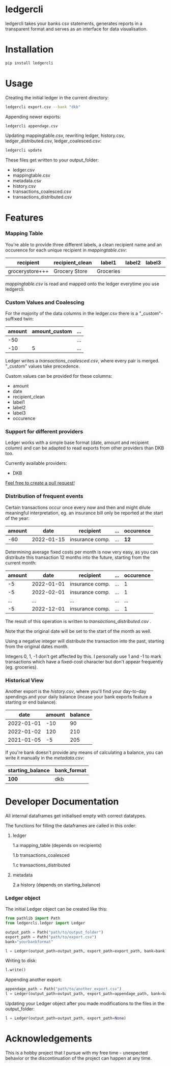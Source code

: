 # ledgercli

ledgercli takes your banks csv statements, generates reports in a transparent format
and serves as an interface for data visualisation.

# Installation

```bash
pip install ledgercli
```

# Usage

Creating the initial ledger in the current directory:

```bash
ledgercli export.csv --bank "dkb"
```

Appending newer exports:

```bash
ledgercli appendage.csv
```

Updating mappingtable.csv, rewriting ledger, history.csv, ledger_distributed.csv, ledger_coalesced.csv:

```bash
ledgercli update
```

These files get written to your output_folder:

- ledger.csv
- mappingtable.csv
- metadata.csv
- history.csv
- transactions_coalesced.csv
- transactions_distributed.csv

# Features

### Mapping Table

You're able to provide three different labels, a clean recipient name
and an occurence for each unique recipient in _mappingtable.csv_:

| recipient       | recipient_clean | label1    | label2 | label3 | occurence |
| --------------- | --------------- | --------- | ------ | ------ | --------- |
| grocerystore+++ | Grocery Store   | Groceries |        |        | 0         |

_mappingtable.csv_ is read and mapped onto the ledger everytime you use ledgercli.

### Custom Values and Coalescing

For the majority of the data columns in the ledger.csv there is a "\_custom"-suffixed twin:

| amount | amount_custom | ... |
| ------ | ------------- | --- |
| -50    |               | ... |
| -10    | 5             | ... |

Ledger writes a _transactions_coalesced.csv_, where every pair is merged. "\_custom"
values take precedence.

Custom values can be provided for these columns:

- amount
- date
- recipient_clean
- label1
- label2
- label3
- occurence

### Support for different providers

Ledger works with a simple base format (date, amount and recipient column) and
can be adapted to read exports from other providers than DKB too.

Currently available providers:

- DKB

[Feel free to create a pull request!](https://github.com/tilschuenemann/ledger_refactor/pulls)

### Distribution of frequent events

Certain transactions occur once every now and then and might dilute meaningful interpretation, eg. an insurance bill only be reported at the
start of the year:

| amount | date       | recipient       | ... | occurence |
| ------ | ---------- | --------------- | --- | --------- |
| -60    | 2022-01-15 | insurance comp. | ... | **12**    |

Determining average fixed costs per month is now very easy, as you can distribute this transaction 12
months into the future, starting from the current month:

| amount | date       | recipient       | ... | occurence |
| ------ | ---------- | --------------- | --- | --------- |
| -5     | 2022-01-01 | insurance comp. | ... | 1         |
| -5     | 2022-02-01 | insurance comp. | ... | 1         |
| ...    | ...        | ...             | ... | ...       |
| -5     | 2022-12-01 | insurance comp. | ... | 1         |

The result of this operation is written to _transactions_distributed.csv_ .

Note that the original date will be set to the start of the month as well.

Using a negative integer will distribute the transaction into the past, starting from
the original dates month.

Integers 0, 1, -1 don't get affected by this. I personally use 1 and -1 to mark
transactions which have a fixed-cost character but don't appear frequently (eg. groceries).

### Historical View

Another export is the _history.csv_, where you'll find your day-to-day spendings and
your daily balance (incase your bank exports feature a starting or end balance).

| date       | amount | balance |
| ---------- | ------ | ------- |
| 2022-01-01 | -10    | 90      |
| 2022-01-02 | 120    | 210     |
| 2021-01-05 | -5     | 205     |

If you're bank doesn't provide any means of calculating a balance, you can write it manually in the _metadata.csv_:

| starting_balance | bank_format |
| ---------------- | ----------- |
| **100**          | dkb         |

# Developer Documentation

All internal dataframes get initialised empty with correct datatypes.

The functions for filling the dataframes are called in this order:

1.  ledger

    1.a mapping_table (depends on recipients)

    1.b transactions_coalesced

    1.c transactions_distributed

2.  metadata

    2.a history (depends on starting_balance)

### Ledger object

The initial Ledger object can be created like this:

```python
from pathlib import Path
from ledgercli.ledger import Ledger

output_path = Path("path/to/output_folder")
export_path = Path("path/to/export.csv")
bank="yourbankformat"

l = Ledger(output_path=output_path, export_path=export_path, bank=bank)
```

Writing to disk:

```python
l.write()
```

Appending another export:

```python
appendage_path = Path("path/to/another_export.csv")
l = Ledger(output_path=output_path, export_path=appendage_path, bank=bank)
```

Updating your Ledger object after you made modifications to the files in the output_folder:

```python
l = Ledger(output_path=output_path, export_path=None)
```

# Acknowledgements

This is a hobby project that I pursue with my free time - unexpected behavior or the discontinuation of the project can happen at any time.
